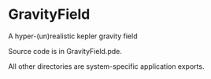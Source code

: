 GravityField
============

A hyper-(un)realistic kepler gravity field


Source code is in GravityField.pde.

All other directories are system-specific application exports.

